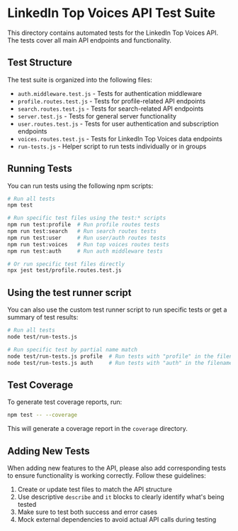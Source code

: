 # LinkedIn Top Voices API Test Suite

This directory contains automated tests for the LinkedIn Top Voices API. The tests cover all main API endpoints and functionality.

## Test Structure

The test suite is organized into the following files:

- `auth.middleware.test.js` - Tests for authentication middleware
- `profile.routes.test.js` - Tests for profile-related API endpoints
- `search.routes.test.js` - Tests for search-related API endpoints
- `server.test.js` - Tests for general server functionality
- `user.routes.test.js` - Tests for user authentication and subscription endpoints
- `voices.routes.test.js` - Tests for LinkedIn Top Voices data endpoints
- `run-tests.js` - Helper script to run tests individually or in groups

## Running Tests

You can run tests using the following npm scripts:

```bash
# Run all tests
npm test

# Run specific test files using the test:* scripts
npm run test:profile  # Run profile routes tests
npm run test:search   # Run search routes tests
npm run test:user     # Run user/auth routes tests
npm run test:voices   # Run top voices routes tests
npm run test:auth     # Run auth middleware tests

# Or run specific test files directly
npx jest test/profile.routes.test.js
```

## Using the test runner script

You can also use the custom test runner script to run specific tests or get a summary of test results:

```bash
# Run all tests
node test/run-tests.js

# Run specific test by partial name match
node test/run-tests.js profile  # Run tests with "profile" in the filename
node test/run-tests.js auth     # Run tests with "auth" in the filename
```

## Test Coverage

To generate test coverage reports, run:

```bash
npm test -- --coverage
```

This will generate a coverage report in the `coverage` directory.

## Adding New Tests

When adding new features to the API, please also add corresponding tests to ensure functionality is working correctly. Follow these guidelines:

1. Create or update test files to match the API structure
2. Use descriptive `describe` and `it` blocks to clearly identify what's being tested
3. Make sure to test both success and error cases
4. Mock external dependencies to avoid actual API calls during testing
